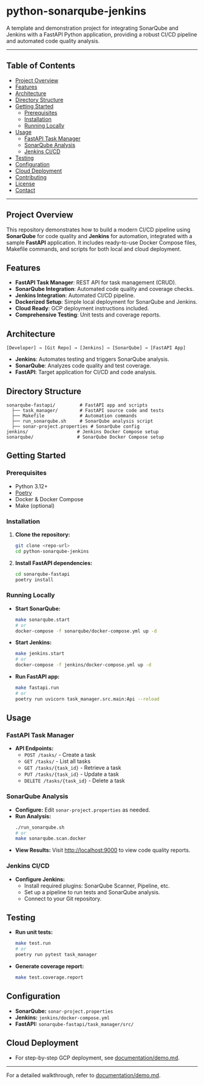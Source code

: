 # python-sonarqube-jenkins

A template and demonstration project for integrating SonarQube and Jenkins with a FastAPI Python application, providing a robust CI/CD pipeline and automated code quality analysis.

---

## Table of Contents

- [Project Overview](#project-overview)
- [Features](#features)
- [Architecture](#architecture)
- [Directory Structure](#directory-structure)
- [Getting Started](#getting-started)
  - [Prerequisites](#prerequisites)
  - [Installation](#installation)
  - [Running Locally](#running-locally)
- [Usage](#usage)
  - [FastAPI Task Manager](#fastapi-task-manager)
  - [SonarQube Analysis](#sonarqube-analysis)
  - [Jenkins CI/CD](#jenkins-cicd)
- [Testing](#testing)
- [Configuration](#configuration)
- [Cloud Deployment](#cloud-deployment)
- [Contributing](#contributing)
- [License](#license)
- [Contact](#contact)

---

## Project Overview

This repository demonstrates how to build a modern CI/CD pipeline using **SonarQube** for code quality and **Jenkins** for automation, integrated with a sample **FastAPI** application. It includes ready-to-use Docker Compose files, Makefile commands, and scripts for both local and cloud deployment.

## Features

- **FastAPI Task Manager**: REST API for task management (CRUD).
- **SonarQube Integration**: Automated code quality and coverage checks.
- **Jenkins Integration**: Automated CI/CD pipeline.
- **Dockerized Setup**: Simple local deployment for SonarQube and Jenkins.
- **Cloud Ready**: GCP deployment instructions included.
- **Comprehensive Testing**: Unit tests and coverage reports.

## Architecture

```
[Developer] → [Git Repo] → [Jenkins] → [SonarQube] → [FastAPI App]
```

- **Jenkins**: Automates testing and triggers SonarQube analysis.
- **SonarQube**: Analyzes code quality and test coverage.
- **FastAPI**: Target application for CI/CD and code analysis.

## Directory Structure

```
sonarqube-fastapi/         # FastAPI app and scripts
  ├── task_manager/        # FastAPI source code and tests
  ├── Makefile             # Automation commands
  ├── run_sonarqube.sh     # SonarQube analysis script
  ├── sonar-project.properties # SonarQube config
jenkins/                  # Jenkins Docker Compose setup
sonarqube/                # SonarQube Docker Compose setup
```

## Getting Started

### Prerequisites

- Python 3.12+
- [Poetry](https://python-poetry.org/)
- Docker & Docker Compose
- Make (optional)

### Installation

1. **Clone the repository:**
   ```sh
   git clone <repo-url>
   cd python-sonarqube-jenkins
   ```
2. **Install FastAPI dependencies:**
   ```sh
   cd sonarqube-fastapi
   poetry install
   ```

### Running Locally

- **Start SonarQube:**
  ```sh
  make sonarqube.start
  # or
  docker-compose -f sonarqube/docker-compose.yml up -d
  ```
- **Start Jenkins:**
  ```sh
  make jenkins.start
  # or
  docker-compose -f jenkins/docker-compose.yml up -d
  ```
- **Run FastAPI app:**
  ```sh
  make fastapi.run
  # or
  poetry run uvicorn task_manager.src.main:Api --reload
  ```

## Usage

### FastAPI Task Manager

- **API Endpoints:**
  - `POST /tasks/` - Create a task
  - `GET /tasks/` - List all tasks
  - `GET /tasks/{task_id}` - Retrieve a task
  - `PUT /tasks/{task_id}` - Update a task
  - `DELETE /tasks/{task_id}` - Delete a task

### SonarQube Analysis

- **Configure:** Edit `sonar-project.properties` as needed.
- **Run Analysis:**
  ```sh
  ./run_sonarqube.sh
  # or
  make sonarqube.scan.docker
  ```
- **View Results:**
  Visit [http://localhost:9000](http://localhost:9000) to view code quality reports.

### Jenkins CI/CD

- **Configure Jenkins:**
  - Install required plugins: SonarQube Scanner, Pipeline, etc.
  - Set up a pipeline to run tests and SonarQube analysis.
  - Connect to your Git repository.

## Testing

- **Run unit tests:**
  ```sh
  make test.run
  # or
  poetry run pytest task_manager
  ```
- **Generate coverage report:**
  ```sh
  make test.coverage.report
  ```

## Configuration

- **SonarQube:** `sonar-project.properties`
- **Jenkins:** `jenkins/docker-compose.yml`
- **FastAPI:** `sonarqube-fastapi/task_manager/src/`

## Cloud Deployment

- For step-by-step GCP deployment, see [documentation/demo.md](documentation/demo.md).

---

For a detailed walkthrough, refer to [documentation/demo.md](documentation/demo.md).
